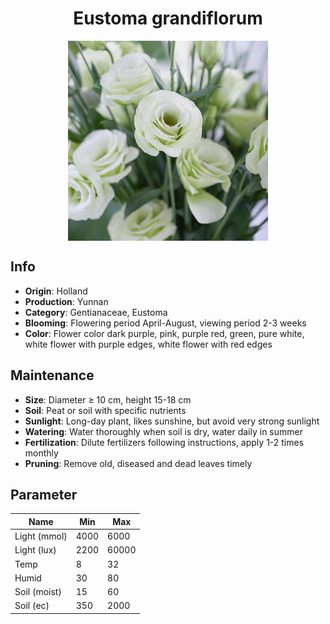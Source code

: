 <h1 align='center'>Eustoma grandiflorum</h1>
<p align="center">
    <img 
        align='center'
        width='320'
        src="../images/eustoma grandiflorum.png" 
        alt='Eustoma grandiflorum' />
</p>

## Info

 - **Origin**: Holland
 - **Production**: Yunnan
 - **Category**: Gentianaceae, Eustoma
 - **Blooming**: Flowering period April-August, viewing period 2-3 weeks
 - **Color**: Flower color dark purple, pink, purple red, green, pure white, white flower with purple edges, white flower with red edges

## Maintenance

 - **Size**: Diameter ≥ 10 cm, height 15-18 cm
 - **Soil**: Peat or soil with specific nutrients
 - **Sunlight**: Long-day plant, likes sunshine, but avoid very strong sunlight
 - **Watering**: Water thoroughly when soil is dry, water daily in summer
 - **Fertilization**: Dilute fertilizers following instructions, apply 1-2 times monthly
 - **Pruning**: Remove old, diseased and dead leaves timely

## Parameter

| Name         | Min  | Max   |
|--------------|------|-------|
| Light (mmol) | 4000 | 6000  |
| Light (lux)  | 2200 | 60000 |
| Temp         | 8    | 32    |
| Humid        | 30   | 80    |
| Soil (moist) | 15   | 60    |
| Soil (ec)    | 350  | 2000  |